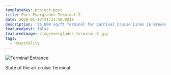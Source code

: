 ```yaml
---
templateKey: project-post
title: Port Everglades Terminal 2
date: 2020-01-13T21:21:59.924Z
description: '35,000 sq/ft Terminal for Carnival Cruise Lines in Broward County, FL.'
featuredpost: false
featuredimage: /img/everglades-terminal-2.jpg
tags:
  - Hospitality
---
```

![Terminal Entrance](/img/everglades-terminal-2.jpg "Port Everglades Lights")

State of the art cruise Terminal.
